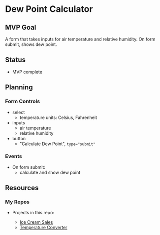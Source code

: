 # Dew Point Calculator

## MVP Goal

A form that takes inputs for air temperature and relative humidity. On form submit, shows dew point.

## Status

- MVP complete

## Planning

### Form Controls

- select
  - temperature units: Celsius, Fahrenheit
- inputs
  - air temperature
  - relative humidity
- button
  - "Calculate Dew Point", `type="submit"`

### Events

- On form submit:
  - calculate and show dew point

## Resources

### My Repos

- Projects in this repo:

  - [Ice Cream Sales](../ice-cream-sales/)
  - [Temperature Converter](../temp-converter/)
